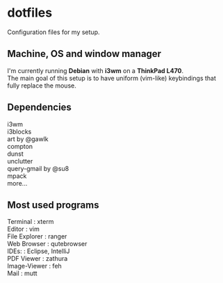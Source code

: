# dotfiles
Configuration files for my setup. <br />

## Machine, OS and window manager
I'm currently running **Debian** with **i3wm** on a **ThinkPad L470**. <br />
The main goal of this setup is to have uniform (vim-like) keybindings that fully replace the mouse. <br />

## Dependencies
i3wm <br />
i3blocks <br />
art by @gawlk <br />
compton <br />
dunst <br />
unclutter <br />
query-gmail by @su8 <br />
mpack <br />
more... <br />

## Most used programs
Terminal     	: xterm <br />
Editor     	: vim <br />
File Explorer 	: ranger <br />
Web Browser  	: qutebrowser <br />
IDEs:         	: Eclipse, IntelliJ <br />
PDF Viewer    	: zathura <br />
Image-Viewer  	: feh <br />
Mail		: mutt <br />
